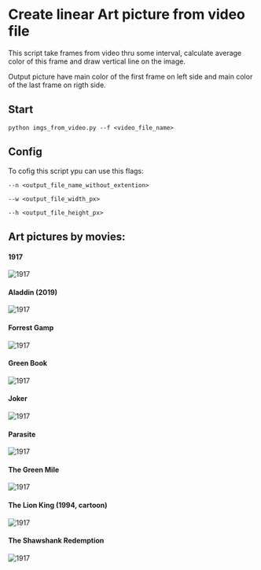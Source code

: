 # Create linear Art picture from video file

This script take frames from video thru some interval, calculate average color of this frame and draw vertical line on the image.

Output picture have main color of the first frame on left side and main color of the last frame on rigth side.

## Start
`python imgs_from_video.py --f <video_file_name>`

## Config
To cofig this script ypu can use this flags:

`--n <output_file_name_without_extention>`

`--w <output_file_width_px>`

`--h <output_file_height_px>`

## Art pictures by movies:

#### 1917
![1917](img/1917.jpg)

#### Aladdin (2019)
![1917](img/Aladdin_2019.jpg)

#### Forrest Gamp
![1917](img/Forrest_Gamp.jpg)

#### Green Book
![1917](img/Green_Book.jpg)

#### Joker
![1917](img/Joker.jpg)

#### Parasite
![1917](img/Parasite.jpg)

#### The Green Mile
![1917](img/The_Green_Mile.jpg)

#### The Lion King (1994, cartoon)
![1917](img/The_Lion_King_1994.jpg)

#### The Shawshank Redemption
![1917](img/The_Shawshank_Redemption.jpg)
